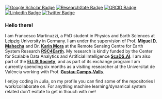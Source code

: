 [![Google Scholar Badge](https://img.shields.io/badge/Google-Scholar-red?style=flat-square)](https://scholar.google.com/citations?user=5zVK6KIAAAAJ&hl=en)
[![ResearchGate Badge](https://img.shields.io/badge/Research-Gate-brightgreen?style=flat-square)](https://www.researchgate.net/profile/Francesco-Martinuzzi)
[![ORCID Badge](https://img.shields.io/badge/ORCID-iD-green?style=flat-square)](https://orcid.org/0000-0003-3249-3703)
[![LinkedIn Badge](https://img.shields.io/badge/Linked-In-blue?style=flat-square)](https://www.linkedin.com/in/francesco-martinuzzi-259a16215/)
[![Twitter Badge](https://img.shields.io/twitter/follow/MartinuzziFra?style=social)](https://twitter.com/MartinuzziFra)

### Hello there!

I am Francesco Martinuzzi, a PhD student in Physics and Earth Sciences at Leipzig University in Germany.
I am under the supervision of Prof. [**Miguel D. Mahecha**](https://www.uni-leipzig.de/en/profile/mitarbeiter/prof-dr-miguel-dario-mahecha-ordonez/) and Dr. [**Karin Mora**](https://aperiodik.is/) at the Remote Sensing Centre for Earth System Research [**RSC4Earth**](https://rsc4earth.de/). My research is kindly funded by the Center for Scalable Data Analytics and Artificial Intelligence [**ScaDS.AI**](https://scads.ai/). I am also part of the [**ELLIS Society**](https://ellis.eu/projects/modeling-impacts-of-extreme-events-using-reservoir-computing), and as part of its exchange program I am currently spending six months as a visiting researcher at the Universitat de València working with Prof. [**Gustau Camps-Valls**](https://www.uv.es/gcamps/). 
    
I enjoy coding in Julia, on my profile you can find some of the repositories I work/collaborate on. For anything machine learning/dynamical system related don't esitate to get in thouch with me!
